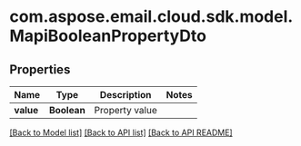 
# com.aspose.email.cloud.sdk.model.MapiBooleanPropertyDto

## Properties
Name | Type | Description | Notes
------------ | ------------- | ------------- | -------------
**value** | **Boolean** | Property value              | 


[[Back to Model list]](README.md#documentation-for-models) [[Back to API list]](README.md#documentation-for-api-endpoints) [[Back to API README]](README.md)

